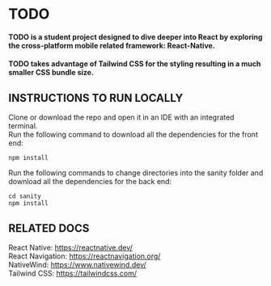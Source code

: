 # **TODO**

#### TODO is a student project designed to dive deeper into React by exploring the cross-platform mobile related framework: React-Native.

#### TODO takes advantage of Tailwind CSS for the styling resulting in a much smaller CSS bundle size.

## **INSTRUCTIONS TO RUN LOCALLY**

Clone or download the repo and open it in an IDE with an integrated terminal. <br>
Run the following command to download all the dependencies for the front end:

```
npm install

```

Run the following commands to change directories into the sanity folder and download all the dependencies for the back end:

```
cd sanity
npm install

```

## **RELATED DOCS**

React Native: https://reactnative.dev/ <br>
React Navigation: https://reactnavigation.org/ <br>
NativeWind: https://www.nativewind.dev/ <br>
Tailwind CSS: https://tailwindcss.com/ <br>
